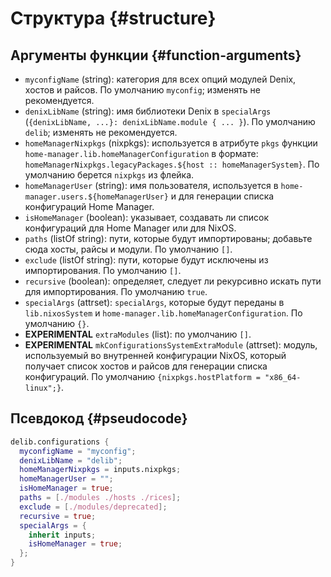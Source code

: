 # Структура {#structure}

## Аргументы функции {#function-arguments}
- `myconfigName` (string): категория для всех опций модулей Denix, хостов и райсов. По умолчанию `myconfig`; изменять не рекомендуется.
- `denixLibName` (string): имя библиотеки Denix в `specialArgs` (`{denixLibName, ...}: denixLibName.module { ... }`). По умолчанию `delib`; изменять не рекомендуется.
- `homeManagerNixpkgs` (nixpkgs): используется в атрибуте `pkgs` функции `home-manager.lib.homeManagerConfiguration` в формате: `homeManagerNixpkgs.legacyPackages.${host :: homeManagerSystem}`. По умолчанию берется `nixpkgs` из флейка.
- `homeManagerUser` (string): имя пользователя, используется в `home-manager.users.${homeManagerUser}` и для генерации списка конфигураций Home Manager.
- `isHomeManager` (boolean): указывает, создавать ли список конфигураций для Home Manager или для NixOS.
- `paths` (listOf string): пути, которые будут импортированы; добавьте сюда хосты, райсы и модули. По умолчанию `[]`.
- `exclude` (listOf string): пути, которые будут исключены из импортирования. По умолчанию `[]`.
- `recursive` (boolean): определяет, следует ли рекурсивно искать пути для импортирования. По умолчанию `true`.
- `specialArgs` (attrset): `specialArgs`, которые будут переданы в `lib.nixosSystem` и `home-manager.lib.homeManagerConfiguration`. По умолчанию `{}`.
- **EXPERIMENTAL** `extraModules` (list): по умолчанию `[]`.
- **EXPERIMENTAL** `mkConfigurationsSystemExtraModule` (attrset): модуль, используемый во внутренней конфигурации NixOS, который получает список хостов и райсов для генерации списка конфигураций. По умолчанию `{nixpkgs.hostPlatform = "x86_64-linux";}`.

## Псевдокод {#pseudocode}
```nix
delib.configurations {
  myconfigName = "myconfig";
  denixLibName = "delib";
  homeManagerNixpkgs = inputs.nixpkgs;
  homeManagerUser = "";
  isHomeManager = true;
  paths = [./modules ./hosts ./rices];
  exclude = [./modules/deprecated];
  recursive = true;
  specialArgs = {
    inherit inputs;
    isHomeManager = true;
  };
}
```
